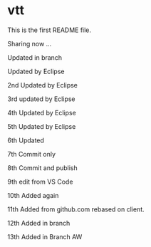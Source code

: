 # vtt

This is the first README file. 

Sharing now ...

Updated in branch

Updated by Eclipse

2nd Updated by Eclipse
  
  3rd updated by Eclipse
  
  4th Updated by Eclipse
   
  5th Updated by Eclipse

6th Updated

7th Commit only

8th Commit and publish

9th edit from VS Code

10th Added again

11th Added from github.com rebased on client. 

12th Added in branch

13th Added in Branch AW
